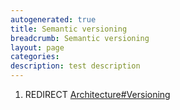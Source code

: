 ```yaml
---
autogenerated: true
title: Semantic versioning
breadcrumb: Semantic versioning
layout: page
categories: 
description: test description
---
```


1.  REDIRECT [Architecture\#Versioning](Architecture#Versioning "wikilink")

